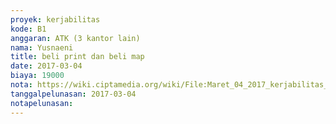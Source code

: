 ```yaml
---
proyek: kerjabilitas
kode: B1
anggaran: ATK (3 kantor lain)
nama: Yusnaeni
title: beli print dan beli map
date: 2017-03-04
biaya: 19000
nota: https://wiki.ciptamedia.org/wiki/File:Maret_04_2017_kerjabilitas_B1_ATK_neni.jpg
tanggalpelunasan: 2017-03-04
notapelunasan:
---
```

